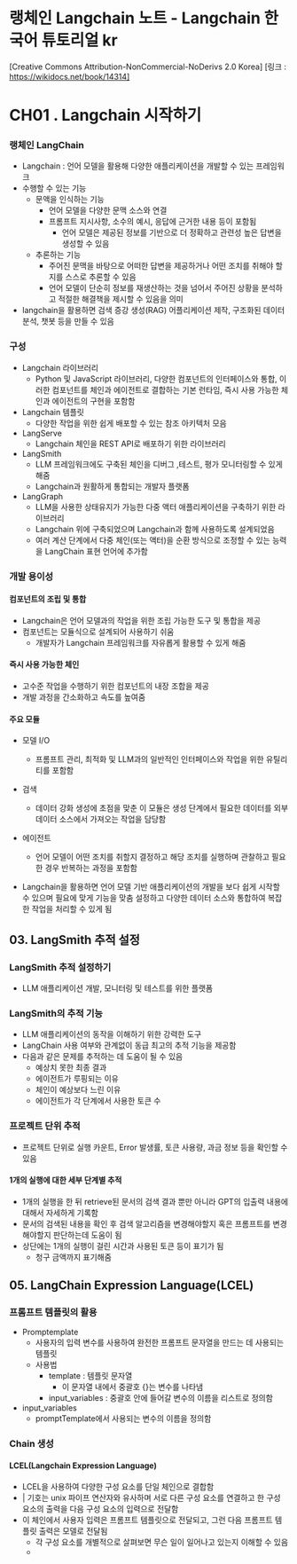 # 랭체인 Langchain 노트 - Langchain 한국어 튜토리얼 kr
[Creative Commons Attribution-NonCommercial-NoDerivs 2.0 Korea]
[링크 : https://wikidocs.net/book/14314]

# CH01 . Langchain 시작하기
### 랭체인 LangChain
- Langchain : 언어 모델을 활용해 다양한 애플리케이션을 개발할 수 있는 프레임워크
- 수행할 수 있는 기능
  - 문액을 인식하는 기능
    - 언어 모델을 다양한 문맥 소스와 연결
    - 프롬프트 지시사항, 소수의 예시, 응답에 근거한 내용 등이 포함됨
      - 언어 모델은 제공된 정보를 기반으로 더 정확하고 관련성 높은 답변을 생성할 수 있음
  - 추론하는 기능
    - 주어진 문맥을 바탕으로 어떠한 답변을 제공하거나 어떤 조치를 취해야 할지를 스스로 추론할 수 있음
    - 언어 모델이 단순히 정보를 재생산하는 것을 넘어서 주어진 상황을 분석하고 적절한 해결책을 제시할 수 있음을 의미
- langchain을 활용하면 검색 증강 생성(RAG) 어플리케이션 제작, 구조화된 데이터 분석, 챗봇 등을 만들 수 있음

### 구성
- Langchain 라이브러리
  - Python 및 JavaScript 라이브러리, 다양한 컴포넌트의 인터페이스와 통합, 이러한 컴포넌트를 체인과 에이전트로 결합하는 기본 런타임, 즉시 사용 가능한 체인과 에이전트의 구현을 포함함
- Langchain 템플릿
  - 다양한 작업을 위한 쉽게 배포할 수 있는 참조 아키텍처 모음
- LangServe
  - Langchain 체인을 REST API로 배포하기 위한 라이브러리
- LangSmith
  - LLM 프레임워크에도 구축된 체인을 디버그 ,테스트, 평가 모니터링할 수 있게 해줌
  - Langchain과 원활하게 통합되는 개발자 플랫폼
- LangGraph
  - LLM을 사용한 상태유지가 가능한 다중 액터 애플리케이션을 구축하기 위한 라이브러리
  - Langchain 위에 구축되었으며 Langchain과 함께 사용하도록 설계되었음
  - 여러 계산 단계에서 다중 체인(또는 액터)을 순환 방식으로 조정할 수 있는 능력을 LangChain 표현 언어에 추가함

### 개발 용이성
#### 컴포넌트의 조립 및 통합
- Langchain은 언어 모델과의 작업을 위한 조립 가능한 도구 및 통합을 제공
- 컴포넌트는 모듈식으로 설계되어 사용하기 쉬움
  - 개발자가 Langchain 프레임워크를 자유롭게 활용할 수 있게 해줌

#### 즉시 사용 가능한 체인
- 고수준 작업을 수행하기 위한 컴포넌트의 내장 조합을 제공
- 개발 과정을 간소화하고 속도를 높여줌

#### 주요 모듈
- 모델 I/O
  - 프롬프트 관리, 최적화 및 LLM과의 일반적인 인터페이스와 작업을 위한 유틸리티를 포함함
- 검색
  - 데이터 강화 생성에 초점을 맞춘 이 모듈은 생성 단계에서 필요한 데이터를 외부 데이터 소스에서 가져오는 작업을 담당함
- 에이전트
  - 언어 모델이 어떤 조치를 취할지 결정하고 해당 조치를 실행하며 관찰하고 필요한 경우 반복하는 과정을 포함함

- Langchain을 활용하면 언어 모델 기반 애플리케이션의 개발을 보다 쉽게 시작할 수 있으며 필요에 맞게 기능을 맞춤 설정하고 다양한 데이터 소스와 통합하여 복잡한 작업을 처리할 수 있게 됨


## 03. LangSmith 추적 설정
### LangSmith 추적 설정하기
- LLM 애플리케이션 개발, 모니터링 및 테스트를 위한 플랫폼

### LangSmith의 추적 기능
- LLM 애플리케이션의 동작을 이해하기 위한 강력한 도구
- LangChain 사용 여부와 관계없이 동급 최고의 추적 기능을 제공함
- 다음과 같은 문제를 추적하는 데 도움이 될 수 있음
  - 예상치 못한 최종 결과
  - 에이전트가 루핑되는 이유
  - 체인이 예상보다 느린 이유
  - 에이전트가 각 단계에서 사용한 토큰 수

### 프로젝트 단위 추적
- 프로젝트 단위로 실행 카운트, Error 발생률, 토큰 사용량, 과금 정보 등을 확인할 수 있음

#### 1개의 실행에 대한 세부 단계별 추적
- 1개의 실행을 한 뒤 retrieve된 문서의 검색 결과 뿐만 아니라 GPT의 입출력 내용에 대해서 자세하게 기록함
- 문서의 검색된 내용을 확인 후 검색 알고리즘을 변경해야할지 혹은 프롬프트를 변경해야할지 판단하는데 도움이 됨
- 상단에는 1개의 실행이 걸린 시간과 사용된 토큰 등이 표기가 됨
  - 청구 금액까지 표기해줌
 
## 05. LangChain Expression Language(LCEL)
### 프롬프트 템플릿의 활용
- Promptemplate
  - 사용자의 입력 변수를 사용하여 완전한 프롬프트 문자열을 만드는 데 사용되는 템플릿
  - 사용법
    - template : 템플릿 문자열
      - 이 문자열 내에서 중괄호 {}는 변수를 나타냄
    - input_variables : 중괄호 안에 들어갈 변수의 이름을 리스트로 정의함
- input_variables
  - promptTemplate에서 사용되는 변수의 이름을 정의함

### Chain 생성
#### LCEL(Langchain Expression Language)
- LCEL을 사용하여 다양한 구성 요소를 단일 체인으로 결합함
- | 기호는 unix 파이프 연산자와 유사하며 서로 다른 구성 요소를 연결하고 한 구성 요소의 출력을 다음 구성 요소의 입력으로 전달함
- 이 체인에서 사용자 입력은 프롬프트 템플릿으로 전달되고, 그런 다음 프롬프트 템플릿 출력은 모델로 전달됨
  - 각 구성 요소를 개별적으로 살펴보면 무슨 일이 일어나고 있는지 이해할 수 있음
  - 
  
